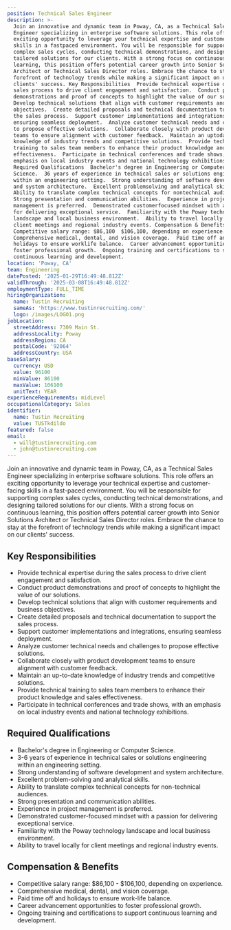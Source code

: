 ```yaml
---
position: Technical Sales Engineer
description: >-
  Join an innovative and dynamic team in Poway, CA, as a Technical Sales
  Engineer specializing in enterprise software solutions. This role offers an
  exciting opportunity to leverage your technical expertise and customerfacing
  skills in a fastpaced environment. You will be responsible for supporting
  complex sales cycles, conducting technical demonstrations, and designing
  tailored solutions for our clients. With a strong focus on continuous
  learning, this position offers potential career growth into Senior Solutions
  Architect or Technical Sales Director roles. Embrace the chance to stay at the
  forefront of technology trends while making a significant impact on our
  clients' success. Key Responsibilities  Provide technical expertise during the
  sales process to drive client engagement and satisfaction.  Conduct product
  demonstrations and proof of concepts to highlight the value of our solutions. 
  Develop technical solutions that align with customer requirements and business
  objectives.  Create detailed proposals and technical documentation to support
  the sales process.  Support customer implementations and integrations,
  ensuring seamless deployment.  Analyze customer technical needs and challenges
  to propose effective solutions.  Collaborate closely with product development
  teams to ensure alignment with customer feedback.  Maintain an uptodate
  knowledge of industry trends and competitive solutions.  Provide technical
  training to sales team members to enhance their product knowledge and sales
  effectiveness.  Participate in technical conferences and trade shows, with an
  emphasis on local industry events and national technology exhibitions.
  Required Qualifications  Bachelor's degree in Engineering or Computer
  Science.  36 years of experience in technical sales or solutions engineering
  within an engineering setting.  Strong understanding of software development
  and system architecture.  Excellent problemsolving and analytical skills. 
  Ability to translate complex technical concepts for nontechnical audiences. 
  Strong presentation and communication abilities.  Experience in project
  management is preferred.  Demonstrated customerfocused mindset with a passion
  for delivering exceptional service.  Familiarity with the Poway technology
  landscape and local business environment.  Ability to travel locally for
  client meetings and regional industry events. Compensation & Benefits 
  Competitive salary range: $86,100  $106,100, depending on experience. 
  Comprehensive medical, dental, and vision coverage.  Paid time off and
  holidays to ensure worklife balance.  Career advancement opportunities to
  foster professional growth.  Ongoing training and certifications to support
  continuous learning and development.
location: 'Poway, CA'
team: Engineering
datePosted: '2025-01-29T16:49:48.812Z'
validThrough: '2025-03-08T16:49:48.812Z'
employmentType: FULL_TIME
hiringOrganization:
  name: Tustin Recruiting
  sameAs: 'https://www.tustinrecruiting.com/'
  logo: /images/LOGO1.png
jobLocation:
  streetAddress: 7309 Main St.
  addressLocality: Poway
  addressRegion: CA
  postalCode: '92064'
  addressCountry: USA
baseSalary:
  currency: USD
  value: 96100
  minValue: 86100
  maxValue: 106100
  unitText: YEAR
experienceRequirements: midLevel
occupationalCategory: Sales
identifier:
  name: Tustin Recruiting
  value: TUSTkdildo
featured: false
email:
  - will@tustinrecruiting.com
  - john@tustinrecruiting.com
---
```




Join an innovative and dynamic team in Poway, CA, as a Technical Sales Engineer specializing in enterprise software solutions. This role offers an exciting opportunity to leverage your technical expertise and customer-facing skills in a fast-paced environment. You will be responsible for supporting complex sales cycles, conducting technical demonstrations, and designing tailored solutions for our clients. With a strong focus on continuous learning, this position offers potential career growth into Senior Solutions Architect or Technical Sales Director roles. Embrace the chance to stay at the forefront of technology trends while making a significant impact on our clients' success.

## Key Responsibilities

- Provide technical expertise during the sales process to drive client engagement and satisfaction.
- Conduct product demonstrations and proof of concepts to highlight the value of our solutions.
- Develop technical solutions that align with customer requirements and business objectives.
- Create detailed proposals and technical documentation to support the sales process.
- Support customer implementations and integrations, ensuring seamless deployment.
- Analyze customer technical needs and challenges to propose effective solutions.
- Collaborate closely with product development teams to ensure alignment with customer feedback.
- Maintain an up-to-date knowledge of industry trends and competitive solutions.
- Provide technical training to sales team members to enhance their product knowledge and sales effectiveness.
- Participate in technical conferences and trade shows, with an emphasis on local industry events and national technology exhibitions.

## Required Qualifications

- Bachelor's degree in Engineering or Computer Science.
- 3-6 years of experience in technical sales or solutions engineering within an engineering setting.
- Strong understanding of software development and system architecture.
- Excellent problem-solving and analytical skills.
- Ability to translate complex technical concepts for non-technical audiences.
- Strong presentation and communication abilities.
- Experience in project management is preferred.
- Demonstrated customer-focused mindset with a passion for delivering exceptional service.
- Familiarity with the Poway technology landscape and local business environment.
- Ability to travel locally for client meetings and regional industry events.

## Compensation & Benefits

- Competitive salary range: $86,100 - $106,100, depending on experience.
- Comprehensive medical, dental, and vision coverage.
- Paid time off and holidays to ensure work-life balance.
- Career advancement opportunities to foster professional growth.
- Ongoing training and certifications to support continuous learning and development.
